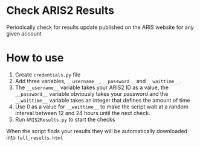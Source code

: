 # Check ARIS2 Results
Periodically check for results update published on the ARIS website for any given account

# How to use

1. Create `credentials.py` file
2. Add three variables, `__username__`, `__password__` and `__waittime__`.
3. The `__username__` variable takes your ARIS2 ID as a value, the `__password__` variable obviously takes your password and the `__waittime__` variable takes an integer that defines the amount of time
4. Use 0 as a value for `__waittime__` to make the script wait at a random interval between 12 and 24 hours until the next check.
5. Run `ARIS2Results.py` to start the checks

When the script finds your results they will be automatically downloaded into `full_results.html`
